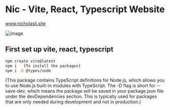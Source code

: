 # Nic - Vite, React, Typescript Website
www.nicholasli.site


![image](https://github.com/user-attachments/assets/4b49411c-9659-4bdd-aa5c-892026bb6aa6)



## First set up vite, react, typescript
```bash
npm create vite@latest  
npm i   (To install the packages)
npm i -D @types/node   
```

(This package contains TypeScript definitions for Node.js, which allows you to use Node.js built-in modules with TypeScript. The -D flag is short for --save-dev, which means the package will be saved in your package.json file under the devDependencies section. This is typically used for packages that are only needed during development and not in production.)

